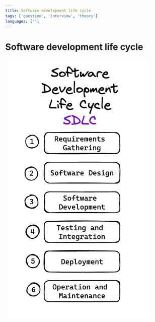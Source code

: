 ```yaml
---
title: Software development life cycle
tags: ['question', 'interview', 'theory']
languages: ['']
---
```

# Software development life cycle
![Software development life cycle](https://raw.githubusercontent.com/AndersDeath/holy-theory/main/images/08-sdlc.png)
